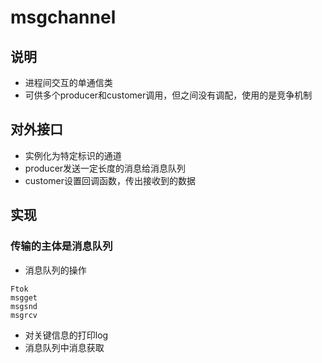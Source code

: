 # msgchannel

## 说明

- 进程间交互的单通信类
- 可供多个producer和customer调用，但之间没有调配，使用的是竞争机制

## 对外接口

- 实例化为特定标识的通道
- producer发送一定长度的消息给消息队列
- customer设置回调函数，传出接收到的数据



## 实现
### 传输的主体是消息队列
- 消息队列的操作

```
Ftok
msgget
msgsnd
msgrcv
```

- 对关键信息的打印log
- 消息队列中消息获取


